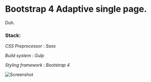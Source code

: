 # Bootstrap 4 Adaptive single page.

Duh.

### Stack:

*CSS Preprocessor* : _Sass_

*Build system* : _Gulp_

*Styling framework* : _Bootstrap 4_

![Screenshot](http://i.imgur.com/45gJ8Qv.jpg)